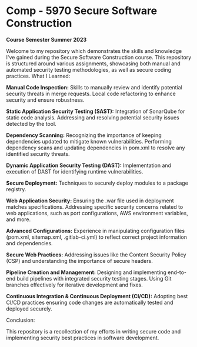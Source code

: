 # Comp - 5970 Secure Software Construction
**Course Semester Summer 2023**

Welcome to my repository which demonstrates the skills and knowledge I've gained during the Secure Software Construction course. This repository is structured around various assignments, showcasing both manual and automated security testing methodologies, as well as secure coding practices.
What I Learned:

   **Manual Code Inspection:**
        Skills to manually review and identify potential security threats in merge requests.
        Local code refactoring to enhance security and ensure robustness.

   **Static Application Security Testing (SAST):**
        Integration of SonarQube for static code analysis.
        Addressing and resolving potential security issues detected by the tool.

   **Dependency Scanning:**
        Recognizing the importance of keeping dependencies updated to mitigate known vulnerabilities.
        Performing dependency scans and updating dependencies in pom.xml to resolve any identified security threats.

   **Dynamic Application Security Testing (DAST):**
        Implementation and execution of DAST for identifying runtime vulnerabilities.

   **Secure Deployment:**
        Techniques to securely deploy modules to a package registry.

   **Web Application Security:**
        Ensuring the .war file used in deployment matches specifications.
        Addressing specific security concerns related to web applications, such as port configurations, AWS environment variables, and more.

   **Advanced Configurations:**
        Experience in manipulating configuration files (pom.xml, sitemap.xml, .gitlab-ci.yml) to reflect correct project information and dependencies.

   **Secure Web Practices:**
        Addressing issues like the Content Security Policy (CSP) and understanding the importance of secure headers.

   **Pipeline Creation and Management:**
        Designing and implementing end-to-end build pipelines with integrated security testing stages.
        Using Git branches effectively for iterative development and fixes.

   **Continuous Integration & Continuous Deployment (CI/CD):**
        Adopting best CI/CD practices ensuring code changes are automatically tested and deployed securely.

Conclusion:

This repository is a recollection of my efforts in writing secure code and implementing security best practices in software development.
